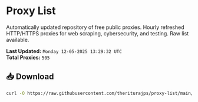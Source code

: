 # Proxy List

Automatically updated repository of free public proxies. Hourly refreshed HTTP/HTTPS proxies for web scraping, cybersecurity, and testing. Raw list available.

**Last Updated:** `Monday 12-05-2025 13:29:32 UTC`  
**Total Proxies:** `505`

## 📥 Download
```bash
curl -O https://raw.githubusercontent.com/theriturajps/proxy-list/main/proxies.txt
